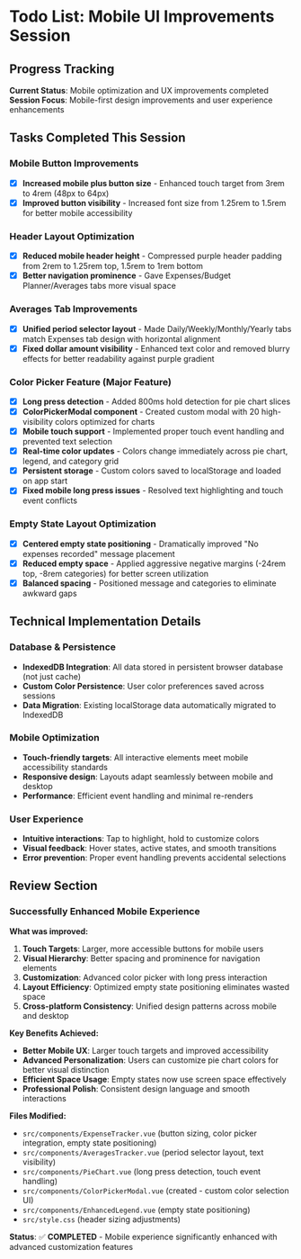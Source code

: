 # Todo List: Mobile UI Improvements Session

## Progress Tracking

**Current Status**: Mobile optimization and UX improvements completed
**Session Focus**: Mobile-first design improvements and user experience enhancements

## Tasks Completed This Session

### Mobile Button Improvements
- [x] **Increased mobile plus button size** - Enhanced touch target from 3rem to 4rem (48px to 64px)
- [x] **Improved button visibility** - Increased font size from 1.25rem to 1.5rem for better mobile accessibility

### Header Layout Optimization  
- [x] **Reduced mobile header height** - Compressed purple header padding from 2rem to 1.25rem top, 1.5rem to 1rem bottom
- [x] **Better navigation prominence** - Gave Expenses/Budget Planner/Averages tabs more visual space

### Averages Tab Improvements
- [x] **Unified period selector layout** - Made Daily/Weekly/Monthly/Yearly tabs match Expenses tab design with horizontal alignment
- [x] **Fixed dollar amount visibility** - Enhanced text color and removed blurry effects for better readability against purple gradient

### Color Picker Feature (Major Feature)
- [x] **Long press detection** - Added 800ms hold detection for pie chart slices
- [x] **ColorPickerModal component** - Created custom modal with 20 high-visibility colors optimized for charts  
- [x] **Mobile touch support** - Implemented proper touch event handling and prevented text selection
- [x] **Real-time color updates** - Colors change immediately across pie chart, legend, and category grid
- [x] **Persistent storage** - Custom colors saved to localStorage and loaded on app start
- [x] **Fixed mobile long press issues** - Resolved text highlighting and touch event conflicts

### Empty State Layout Optimization
- [x] **Centered empty state positioning** - Dramatically improved "No expenses recorded" message placement
- [x] **Reduced empty space** - Applied aggressive negative margins (-24rem top, -8rem categories) for better screen utilization
- [x] **Balanced spacing** - Positioned message and categories to eliminate awkward gaps

## Technical Implementation Details

### Database & Persistence
- **IndexedDB Integration**: All data stored in persistent browser database (not just cache)
- **Custom Color Persistence**: User color preferences saved across sessions
- **Data Migration**: Existing localStorage data automatically migrated to IndexedDB

### Mobile Optimization
- **Touch-friendly targets**: All interactive elements meet mobile accessibility standards
- **Responsive design**: Layouts adapt seamlessly between mobile and desktop
- **Performance**: Efficient event handling and minimal re-renders

### User Experience
- **Intuitive interactions**: Tap to highlight, hold to customize colors
- **Visual feedback**: Hover states, active states, and smooth transitions
- **Error prevention**: Proper event handling prevents accidental selections

## Review Section

### Successfully Enhanced Mobile Experience

**What was improved:**
1. **Touch Targets**: Larger, more accessible buttons for mobile users
2. **Visual Hierarchy**: Better spacing and prominence for navigation elements  
3. **Customization**: Advanced color picker with long press interaction
4. **Layout Efficiency**: Optimized empty state positioning eliminates wasted space
5. **Cross-platform Consistency**: Unified design patterns across mobile and desktop

**Key Benefits Achieved:**
- **Better Mobile UX**: Larger touch targets and improved accessibility
- **Advanced Personalization**: Users can customize pie chart colors for better visual distinction
- **Efficient Space Usage**: Empty states now use screen space effectively
- **Professional Polish**: Consistent design language and smooth interactions

**Files Modified:**
- `src/components/ExpenseTracker.vue` (button sizing, color picker integration, empty state positioning)
- `src/components/AveragesTracker.vue` (period selector layout, text visibility)  
- `src/components/PieChart.vue` (long press detection, touch event handling)
- `src/components/ColorPickerModal.vue` (created - custom color selection UI)
- `src/components/EnhancedLegend.vue` (empty state positioning)
- `src/style.css` (header sizing adjustments)

**Status**: ✅ **COMPLETED** - Mobile experience significantly enhanced with advanced customization features